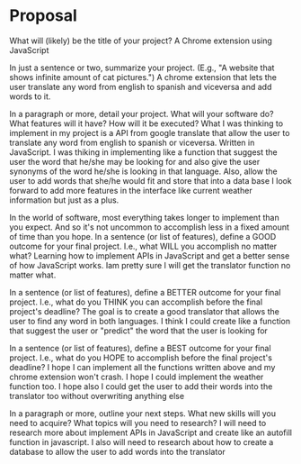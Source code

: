 # Proposal

What will (likely) be the title of your project?
A Chrome extension using JavaScript

In just a sentence or two, summarize your project. (E.g., "A website that shows infinite amount of cat pictures.")
A chrome extension that lets the user translate any word from english to spanish and viceversa and add words to it.

In a paragraph or more, detail your project. What will your software do? What features will it have? How will it be executed?
What I was thinking to implement in my project is a API from google translate that allow the user to translate any word from english to spanish or viceversa. Written in JavaScript. I was thiking in implementing like a function that suggest the user the word that he/she may be looking for and also give the user synonyms of the word he/she is looking in that language. Also, allow the user to add words that she/he would fit and store that into a data base I look forward to add more features in the interface like current weather information but just as a plus.

In the world of software, most everything takes longer to implement than you expect. And so it's not uncommon to accomplish less in a fixed amount of time than you hope.
In a sentence (or list of features), define a GOOD outcome for your final project. I.e., what WILL you accomplish no matter what?
Learning how to implement APIs in JavaScript and get a better sense of how JavaScript works. Iam pretty sure I will get the translator function no matter what.

In a sentence (or list of features), define a BETTER outcome for your final project. I.e., what do you THINK you can accomplish before the final project's deadline?
The goal is to create a good translator that allows the user to find any word in both languages. I think I could create like a function that suggest the user or "predict" the word that the user is looking for


In a sentence (or list of features), define a BEST outcome for your final project. I.e., what do you HOPE to accomplish before the final project's deadline?
I hope I can implement all the functions written above and my chrome extension won't crash. I hope I could implement the weather function too. I hope also I could get the user to add their words into the translator too without overwriting anything else

In a paragraph or more, outline your next steps. What new skills will you need to acquire? What topics will you need to research?
I will need to research more about implement APIs in JavaScript and create like an autofill function in javascript. I also will need to research about how to create a database to allow the user to add words into the translator 
